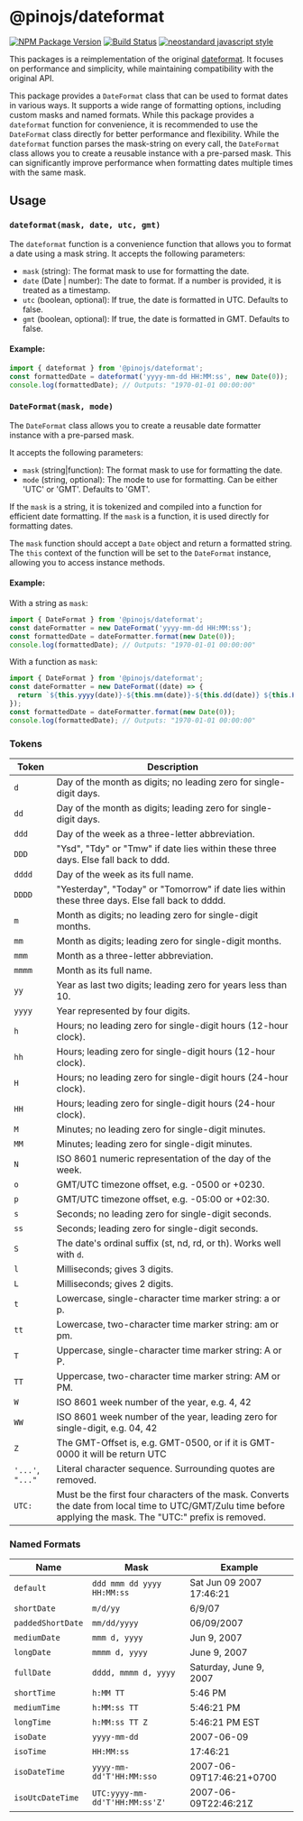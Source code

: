 <a id="intro"></a>
# @pinojs/dateformat

[![NPM Package Version](https://img.shields.io/npm/v/@pino/dateformat)](https://www.npmjs.com/package/@pinojs/dateformat)
[![Build Status](https://img.shields.io/github/actions/workflow/status/pinojs/dateformat/ci.yml?branch=main)](https://github.com/pinojs/dateformat/actions?query=workflow%3ACI)
[![neostandard javascript style](https://img.shields.io/badge/code_style-neostandard-brightgreen?style=flat)](https://github.com/neostandard/neostandard)

This packages is a reimplementation of the original [dateformat](https://github.com/felixge/node-dateformat). It focuses on performance and simplicity, while maintaining compatibility with the original API. 

This package provides a `DateFormat` class that can be used to format dates in various ways. It supports a wide range of formatting options, including custom masks and named formats. While this package provides a `dateformat` function for convenience, it is recommended to use the `DateFormat` class directly for better performance and flexibility.
While the `dateformat` function parses the mask-string on every call, the `DateFormat` class allows you to create a reusable instance with a pre-parsed mask. This can significantly improve performance when formatting dates multiple times with the same mask.

## Usage

### `dateformat(mask, date, utc, gmt)`

The `dateformat` function is a convenience function that allows you to format a date using a mask string. It accepts the following parameters:
- `mask` (string): The format mask to use for formatting the date.
- `date` (Date | number): The date to format. If a number is provided, it is treated as a timestamp.
- `utc` (boolean, optional): If true, the date is formatted in UTC. Defaults to false.
- `gmt` (boolean, optional): If true, the date is formatted in GMT. Defaults to false.

#### Example:

```javascript
import { dateformat } from '@pinojs/dateformat';
const formattedDate = dateformat('yyyy-mm-dd HH:MM:ss', new Date(0));
console.log(formattedDate); // Outputs: "1970-01-01 00:00:00"
```
### `DateFormat(mask, mode)`

The `DateFormat` class allows you to create a reusable date formatter instance with a pre-parsed mask. 

It accepts the following parameters:
- `mask` (string|function): The format mask to use for formatting the date.
- `mode` (string, optional): The mode to use for formatting. Can be either 'UTC' or 'GMT'. Defaults to 'GMT'.

If the `mask` is a string, it is tokenized and compiled into a function for efficient date formatting. If the `mask` is a function, it is used directly for formatting dates.

The `mask` function should accept a `Date` object and return a formatted string. The `this` context of the function will be set to the `DateFormat` instance, allowing you to access instance methods.

#### Example:

With a string as `mask`:

```javascript
import { DateFormat } from '@pinojs/dateformat';
const dateFormatter = new DateFormat('yyyy-mm-dd HH:MM:ss');
const formattedDate = dateFormatter.format(new Date(0));
console.log(formattedDate); // Outputs: "1970-01-01 00:00:00"
```

With a function as `mask`:

```javascript
import { DateFormat } from '@pinojs/dateformat';
const dateFormatter = new DateFormat((date) => {
  return `${this.yyyy(date)}-${this.mm(date)}-${this.dd(date)} ${this.HH(date)}:${this.MM(date)}:${this.ss(date)}`;
});
const formattedDate = dateFormatter.format(new Date(0));
console.log(formattedDate); // Outputs: "1970-01-01 00:00:00"
```

### Tokens

| Token             | Description                                                                                                                                                   |
| ---------------- | ------------------------------------------------------------------------------------------------------------------------------------------------------------- |
| `d`              | Day of the month as digits; no leading zero for single-digit days.                                                                                            |
| `dd`             | Day of the month as digits; leading zero for single-digit days.                                                                                               |
| `ddd`            | Day of the week as a three-letter abbreviation.                                                                                                               |
| `DDD`            | "Ysd", "Tdy" or "Tmw" if date lies within these three days. Else fall back to ddd.                                                                            |
| `dddd`           | Day of the week as its full name.                                                                                                                             |
| `DDDD`           | "Yesterday", "Today" or "Tomorrow" if date lies within these three days. Else fall back to dddd.                                                              |
| `m`              | Month as digits; no leading zero for single-digit months.                                                                                                     |
| `mm`             | Month as digits; leading zero for single-digit months.                                                                                                        |
| `mmm`            | Month as a three-letter abbreviation.                                                                                                                         |
| `mmmm`           | Month as its full name.                                                                                                                                       |
| `yy`             | Year as last two digits; leading zero for years less than 10.                                                                                                 |
| `yyyy`           | Year represented by four digits.                                                                                                                              |
| `h`              | Hours; no leading zero for single-digit hours (12-hour clock).                                                                                                |
| `hh`             | Hours; leading zero for single-digit hours (12-hour clock).                                                                                                   |
| `H`              | Hours; no leading zero for single-digit hours (24-hour clock).                                                                                                |
| `HH`             | Hours; leading zero for single-digit hours (24-hour clock).                                                                                                   |
| `M`              | Minutes; no leading zero for single-digit minutes.                                                                                                            |
| `MM`             | Minutes; leading zero for single-digit minutes.                                                                                                               |
| `N`              | ISO 8601 numeric representation of the day of the week.                                                                                                       |
| `o`              | GMT/UTC timezone offset, e.g. -0500 or +0230.                                                                                                                 |
| `p`              | GMT/UTC timezone offset, e.g. -05:00 or +02:30.                                                                                                               |
| `s`              | Seconds; no leading zero for single-digit seconds.                                                                                                            |
| `ss`             | Seconds; leading zero for single-digit seconds.                                                                                                               |
| `S`              | The date's ordinal suffix (st, nd, rd, or th). Works well with `d`.                                                                                           |
| `l`              | Milliseconds; gives 3 digits.                                                                                                                                 |
| `L`              | Milliseconds; gives 2 digits.                                                                                                                                 |
| `t`              | Lowercase, single-character time marker string: a or p.                                                                                                       |
| `tt`             | Lowercase, two-character time marker string: am or pm.                                                                                                        |
| `T`              | Uppercase, single-character time marker string: A or P.                                                                                                       |
| `TT`             | Uppercase, two-character time marker string: AM or PM.                                                                                                        |
| `W`              | ISO 8601 week number of the year, e.g. 4, 42                                                                                                                  |
| `WW`             | ISO 8601 week number of the year, leading zero for single-digit, e.g. 04, 42                                                                                  |
| `Z`              | The GMT-Offset is, e.g. GMT-0500, or if it is GMT-0000 it will be return UTC                                                |
| `'...'`, `"..."` | Literal character sequence. Surrounding quotes are removed.                                                                                                   |
| `UTC:`           | Must be the first four characters of the mask. Converts the date from local time to UTC/GMT/Zulu time before applying the mask. The "UTC:" prefix is removed. |

### Named Formats

| Name              | Mask                           | Example                  |
| ----------------- | ------------------------------ | ------------------------ |
| `default`         | `ddd mmm dd yyyy HH:MM:ss`     | Sat Jun 09 2007 17:46:21 |
| `shortDate`       | `m/d/yy`                       | 6/9/07                   |
| `paddedShortDate` | `mm/dd/yyyy`                   | 06/09/2007               |
| `mediumDate`      | `mmm d, yyyy`                  | Jun 9, 2007              |
| `longDate`        | `mmmm d, yyyy`                 | June 9, 2007             |
| `fullDate`        | `dddd, mmmm d, yyyy`           | Saturday, June 9, 2007   |
| `shortTime`       | `h:MM TT`                      | 5:46 PM                  |
| `mediumTime`      | `h:MM:ss TT`                   | 5:46:21 PM               |
| `longTime`        | `h:MM:ss TT Z`                 | 5:46:21 PM EST           |
| `isoDate`         | `yyyy-mm-dd`                   | 2007-06-09               |
| `isoTime`         | `HH:MM:ss`                     | 17:46:21                 |
| `isoDateTime`     | `yyyy-mm-dd'T'HH:MM:sso`       | 2007-06-09T17:46:21+0700 |
| `isoUtcDateTime`  | `UTC:yyyy-mm-dd'T'HH:MM:ss'Z'` | 2007-06-09T22:46:21Z     |

